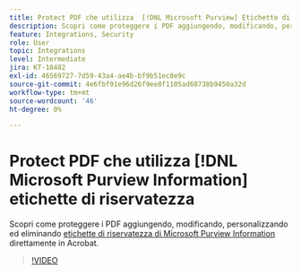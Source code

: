 ```yaml
---
title: Protect PDF che utilizza  [!DNL Microsoft Purview] Etichette di riservatezza
description: Scopri come proteggere i PDF aggiungendo, modificando, personalizzando ed eliminando  [!DNL Microsoft Purview] etichette di riservatezza direttamente in Acrobat
feature: Integrations, Security
role: User
topic: Integrations
level: Intermediate
jira: KT-10482
exl-id: 46569727-7d59-43a4-ae4b-bf9b51ec0e9c
source-git-commit: 4e6fbf91e96d26f9ee8f1105ad68738b9450a32d
workflow-type: tm+mt
source-wordcount: '46'
ht-degree: 0%

---
```


# Protect PDF che utilizza [!DNL Microsoft Purview Information] etichette di riservatezza

Scopri come proteggere i PDF aggiungendo, modificando, personalizzando ed eliminando [etichette di riservatezza di Microsoft Purview Information](https://learn.microsoft.com/en-us/microsoft-365/compliance/information-protection?view=o365-worldwide) direttamente in Acrobat.

>[!VIDEO](https://video.tv.adobe.com/v/3410552?quality=12&learn=on&hidetitle=true)
